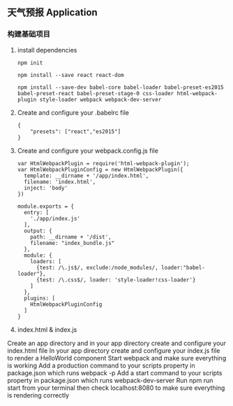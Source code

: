 ## 天气预报 Application

### 构建基础项目

1. install dependencies

    ``` 
    npm init 

    npm install --save react react-dom 

    npm install --save-dev babel-core babel-loader babel-preset-es2015 babel-preset-react babel-preset-stage-0 css-loader html-webpack-plugin style-loader webpack webpack-dev-server
    ```

2. Create and configure your .babelrc file
    ```
    {
        "presets": ["react","es2015"]
    }
    ```

3. Create and configure your webpack.config.js file
    ```
    var HtmlWebpackPlugin = require('html-webpack-plugin');
    var HtmlWebpackPluginConfig = new HtmlWebpackPlugin({
      template: __dirname + '/app/index.html',
      filename: 'index.html',
      inject: 'body'
    })

    module.exports = {
      entry: [
        './app/index.js'
      ],
      output: {
        path: __dirname + '/dist',
        filename: "index_bundle.js"
      },
      module: {
        loaders: [
          {test: /\.js$/, exclude:/node_modules/, loader:"babel-loader"},
          {test: /\.css$/, loader: 'style-loader!css-loader'}
        ]
      },
      plugins: [
        HtmlWebpackPluginConfig
      ]
    }
    ```

4. index.html & index.js


Create an app directory and in your app directory create and configure your index.html file
In your app directory create and configure your index.js file to render a HelloWorld component
Start webpack and make sure everything is working
Add a production command to your scripts property in package.json which runs webpack -p
Add a start command to your scripts property in package.json which runs webpack-dev-server
Run npm run start from your terminal then check localhost:8080 to make sure everything is rendering correctly